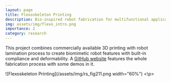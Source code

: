 ```yaml
---
layout: page
title: Flexoskeleton Printing
description: Bio-inspired robot fabrication for multifunctional applications
img: assets/img/flexo_intro.png
importance: 2
category: research
---
```


This project combines commercially available 3D printing with robot lamination process to create biomimetic robot features with built-in compliance and deformability. A [GitHub website](https://github.com/gravish-lab/Flexoskeleton-printing) features the whole fabrication process with some demos in it. 

<p align="center">

![Flexoskeleton Printing](/assets/img/rs_fig211.png width="60%")
    <\p>

